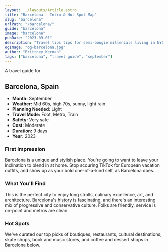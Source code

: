 ```yaml
---
layout: ../layouts/Article.astro
title: "Barcelona - Intro & Hot Spot Map"
slug: "barcelona"
urlPath: "/barcelona/"
guide: "barcelona"
image: "barcelona"
pubDate: "2023-09-01"
description: "Travel tips tips for semi-bougie millenials living in NYC, who will be traveling to Barcelona in the month of September."
ogImage: "og-barcelona.jpg"
author: "Brittney Kernan"
tags: ["barcelona", "travel guide", "september"]
---
```


A travel guide for

## Barcelona, Spain

- **Month:** September
- **Weather:** Mid 60s, high 70s, sunny, light rain
- **Planning Needed:** Light
- **Travel Mode:** Foot, Metro, Train
- **Safety:** Very safe
- **Cost:** Moderate
- **Duration:** 9 days
- **Year:** 2023

### First Impression

Barcelona is a unique and stylish place. You're going to
want to leave your inclination to blend in at home. Stop
scouring TikTok for European vacation outfits, and show up
as your bold one-of-a-kind self, as Barcelona does.

### What You'll Find

This is the perfect city to enjoy long strolls, culinary
excellence, art, and architecture. [Barcelona's history](https://en.wikipedia.org/wiki/History_of_Barcelona) is fascinating, and there's an interesting mix of progressive and conservative culture. Folks are friendly, service is on-point and metros are clean.

### Hot Spots

We've curated our top picks of boutiques, restaurants,
cultural destinations, skate shops, book and music stores, and coffee and dessert shops in Barcelona below.

<iframe
data-src="https://www.google.com/maps/d/u/0/embed?&ehbc=2E312F&noprof=1"
width="600"
height="450"
style="border:0"
loading="lazy"
allowfullscreen
title="Hot Spots in Barcelona"
referrerpolicy="no-referrer-when-downgrade"
></iframe>
